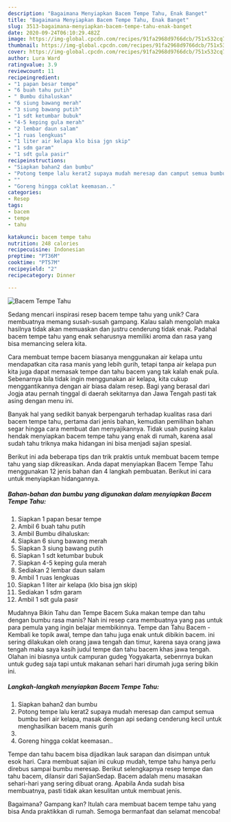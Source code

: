 ```yaml
---
description: "Bagaimana Menyiapkan Bacem Tempe Tahu, Enak Banget"
title: "Bagaimana Menyiapkan Bacem Tempe Tahu, Enak Banget"
slug: 3513-bagaimana-menyiapkan-bacem-tempe-tahu-enak-banget
date: 2020-09-24T06:10:29.482Z
image: https://img-global.cpcdn.com/recipes/91fa2968d9766dcb/751x532cq70/bacem-tempe-tahu-foto-resep-utama.jpg
thumbnail: https://img-global.cpcdn.com/recipes/91fa2968d9766dcb/751x532cq70/bacem-tempe-tahu-foto-resep-utama.jpg
cover: https://img-global.cpcdn.com/recipes/91fa2968d9766dcb/751x532cq70/bacem-tempe-tahu-foto-resep-utama.jpg
author: Lura Ward
ratingvalue: 3.9
reviewcount: 11
recipeingredient:
- "1 papan besar tempe"
- "6 buah tahu putih"
- " Bumbu dihaluskan"
- "6 siung bawang merah"
- "3 siung bawang putih"
- "1 sdt ketumbar bubuk"
- "4-5 keping gula merah"
- "2 lembar daun salam"
- "1 ruas lengkuas"
- "1 liter air kelapa klo bisa jgn skip"
- "1 sdm garam"
- "1 sdt gula pasir"
recipeinstructions:
- "Siapkan bahan2 dan bumbu"
- "Potong tempe lalu kerat2 supaya mudah meresap dan camput semua bumbu beri air kelapa, masak dengan api sedang cenderung kecil untuk menghasilkan bacem manis gurih"
- ""
- "Goreng hingga coklat keemasan.."
categories:
- Resep
tags:
- bacem
- tempe
- tahu

katakunci: bacem tempe tahu 
nutrition: 248 calories
recipecuisine: Indonesian
preptime: "PT36M"
cooktime: "PT57M"
recipeyield: "2"
recipecategory: Dinner

---
```



![Bacem Tempe Tahu](https://img-global.cpcdn.com/recipes/91fa2968d9766dcb/751x532cq70/bacem-tempe-tahu-foto-resep-utama.jpg)

Sedang mencari inspirasi resep bacem tempe tahu yang unik? Cara membuatnya memang susah-susah gampang. Kalau salah mengolah maka hasilnya tidak akan memuaskan dan justru cenderung tidak enak. Padahal bacem tempe tahu yang enak seharusnya memiliki aroma dan rasa yang bisa memancing selera kita.

Cara membuat tempe bacem biasanya menggunakan air kelapa untu mendapatkan cita rasa manis yang lebih gurih, tetapi tanpa air kelapa pun kita juga dapat memasak tempe dan tahu bacem yang tak kalah enak pula. Sebenarnya bila tidak ingin menggunakan air kelapa, kita cukup menggantikannya dengan air biasa dalam resep. Bagi yang berasal dari Jogja atau pernah tinggal di daerah sekitarnya dan Jawa Tengah pasti tak asing dengan menu ini.

Banyak hal yang sedikit banyak berpengaruh terhadap kualitas rasa dari bacem tempe tahu, pertama dari jenis bahan, kemudian pemilihan bahan segar hingga cara membuat dan menyajikannya. Tidak usah pusing kalau hendak menyiapkan bacem tempe tahu yang enak di rumah, karena asal sudah tahu triknya maka hidangan ini bisa menjadi sajian spesial.


Berikut ini ada beberapa tips dan trik praktis untuk membuat bacem tempe tahu yang siap dikreasikan. Anda dapat menyiapkan Bacem Tempe Tahu menggunakan 12 jenis bahan dan 4 langkah pembuatan. Berikut ini cara untuk menyiapkan hidangannya.

<!--inarticleads1-->

##### Bahan-bahan dan bumbu yang digunakan dalam menyiapkan Bacem Tempe Tahu:

1. Siapkan 1 papan besar tempe
1. Ambil 6 buah tahu putih
1. Ambil  Bumbu dihaluskan:
1. Siapkan 6 siung bawang merah
1. Siapkan 3 siung bawang putih
1. Siapkan 1 sdt ketumbar bubuk
1. Siapkan 4-5 keping gula merah
1. Sediakan 2 lembar daun salam
1. Ambil 1 ruas lengkuas
1. Siapkan 1 liter air kelapa (klo bisa jgn skip)
1. Sediakan 1 sdm garam
1. Ambil 1 sdt gula pasir


Mudahnya Bikin Tahu dan Tempe Bacem Suka makan tempe dan tahu dengan bumbu rasa manis? Nah ini resep cara membuatnya yang pas untuk para pemula yang ingin belajar membikinnya. Tempe dan Tahu Bacem - Kembali ke topik awal, tempe dan tahu juga enak untuk dibikin bacem. ini sering dilakukan oleh orang jawa tengah dan timur, karena saya orang jawa tengah maka saya kasih judul tempe dan tahu bacem khas jawa tengah. Olahan ini biasnya untuk campuran gudeg Yogyakarta, sebenrnya bukan untuk gudeg saja tapi untuk makanan sehari hari dirumah juga sering bikin ini. 

<!--inarticleads2-->

##### Langkah-langkah menyiapkan Bacem Tempe Tahu:

1. Siapkan bahan2 dan bumbu
1. Potong tempe lalu kerat2 supaya mudah meresap dan camput semua bumbu beri air kelapa, masak dengan api sedang cenderung kecil untuk menghasilkan bacem manis gurih
1. 
1. Goreng hingga coklat keemasan..


Tempe dan tahu bacem bisa dijadikan lauk sarapan dan disimpan untuk esok hari. Cara membuat sajian ini cukup mudah, tempe tahu hanya perlu direbus sampai bumbu meresap. Berikut selengkapnya resep tempe dan tahu bacem, dilansir dari SajianSedap. Bacem adalah menu masakan sehari-hari yang sering dibuat orang. Apabila Anda sudah bisa membuatnya, pasti tidak akan kesulitan untuk membuat jenis. 

Bagaimana? Gampang kan? Itulah cara membuat bacem tempe tahu yang bisa Anda praktikkan di rumah. Semoga bermanfaat dan selamat mencoba!
